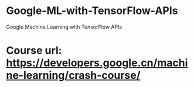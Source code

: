 # Google-ML-with-TensorFlow-APIs
Google Machine Learning with TensorFlow APIs

# Course url: https://developers.google.cn/machine-learning/crash-course/
